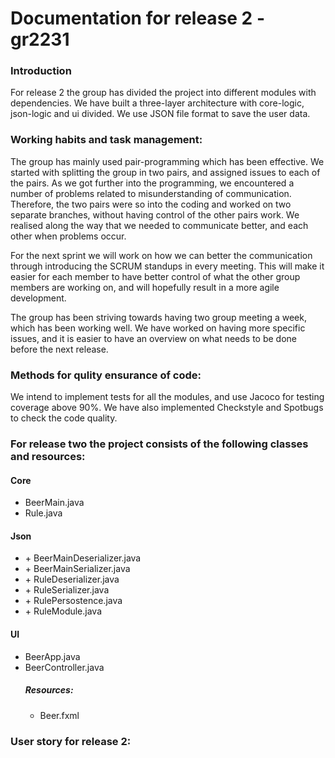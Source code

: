 # Documentation for release 2 - gr2231

### Introduction
For release 2 the group has divided the project into different modules with dependencies.
We have built a three-layer architecture with core-logic, json-logic and ui divided.
We use JSON file format to save the user data.

### Working habits and task management:
The group has mainly used pair-programming which has been effective.
We started with splitting the group in two pairs, and assigned issues to each of the pairs.
As we got further into the programming, we encountered a number of problems related to misunderstanding of communication.
Therefore, the two pairs were so into the coding and worked on two separate branches, without having control of the other pairs work.
We realised along the way that we needed to communicate better, and each other when problems occur.

For the next sprint we will work on how we can better the communication through introducing the SCRUM standups in every meeting.
This will make it easier for each member to have better control of what the other group members are working on, and will hopefully result in a more agile development.

The group has been striving towards having two group meeting a week, which has been working well.
We have worked on having more specific issues, and it is easier to have an overview on what needs to be done before the next release.

### Methods for qulity ensurance of code:
We intend to implement tests for all the modules, and use Jacoco for testing coverage above 90%.
We have also implemented Checkstyle and Spotbugs to check the code quality.



### For release two the project consists of the following classes and resources:


#### Core
* BeerMain.java
* Rule.java

#### Json
* \+ BeerMainDeserializer.java
* \+ BeerMainSerializer.java
* \+ RuleDeserializer.java
* \+ RuleSerializer.java
* \+ RulePersostence.java
* \+ RuleModule.java

#### UI
* BeerApp.java
* BeerController.java
  </br>
  ##### Resources:
    * Beer.fxml


### User story for release 2: